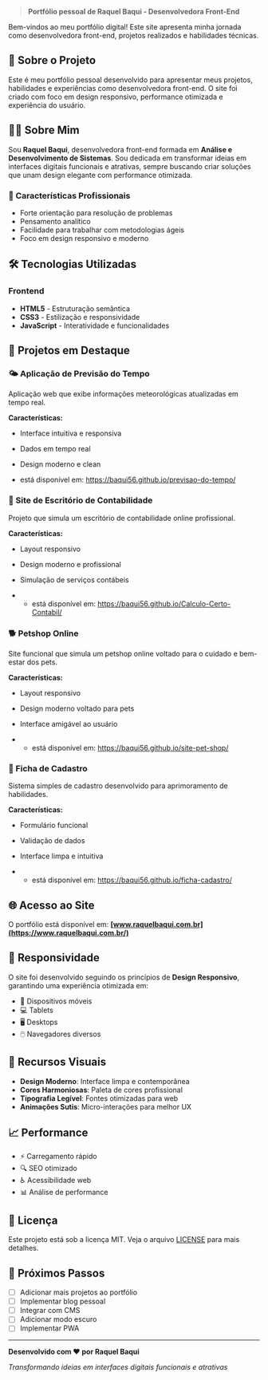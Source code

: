 > **Portfólio pessoal de Raquel Baqui - Desenvolvedora Front-End**

Bem-vindos ao meu portfólio digital! Este site apresenta minha jornada como desenvolvedora front-end, projetos realizados e habilidades técnicas.

## 🚀 Sobre o Projeto

Este é meu portfólio pessoal desenvolvido para apresentar meus projetos, habilidades e experiências como desenvolvedora front-end. O site foi criado com foco em design responsivo, performance otimizada e experiência do usuário.

## 👩‍💻 Sobre Mim

Sou **Raquel Baqui**, desenvolvedora front-end formada em **Análise e Desenvolvimento de Sistemas**. Sou dedicada em transformar ideias em interfaces digitais funcionais e atrativas, sempre buscando criar soluções que unam design elegante com performance otimizada.

### 🎯 Características Profissionais
- Forte orientação para resolução de problemas
- Pensamento analítico
- Facilidade para trabalhar com metodologias ágeis
- Foco em design responsivo e moderno

## 🛠️ Tecnologias Utilizadas

### Frontend
- **HTML5** - Estruturação semântica
- **CSS3** - Estilização e responsividade
- **JavaScript** - Interatividade e funcionalidades

## 📁 Projetos em Destaque

### 🌤️ Aplicação de Previsão do Tempo
Aplicação web que exibe informações meteorológicas atualizadas em tempo real.

**Características:**
- Interface intuitiva e responsiva
- Dados em tempo real
- Design moderno e clean

- está disponível em: https://baqui56.github.io/previsao-do-tempo/

### 🏢 Site de Escritório de Contabilidade
Projeto que simula um escritório de contabilidade online profissional.

**Características:**
- Layout responsivo
- Design moderno e profissional
- Simulação de serviços contábeis

- - está disponível em: https://baqui56.github.io/Calculo-Certo-Contabil/

### 🐕 Petshop Online
Site funcional que simula um petshop online voltado para o cuidado e bem-estar dos pets.

**Características:**
- Layout responsivo
- Design moderno voltado para pets
- Interface amigável ao usuário

- - está disponível em: https://baqui56.github.io/site-pet-shop/

### 📝 Ficha de Cadastro
Sistema simples de cadastro desenvolvido para aprimoramento de habilidades.

**Características:**
- Formulário funcional
- Validação de dados
- Interface limpa e intuitiva

- - está disponível em: https://baqui56.github.io/ficha-cadastro/

## 🌐 Acesso ao Site

O portfólio está disponível em: **[www.raquelbaqui.com.br](https://www.raquelbaqui.com.br/)**

## 📱 Responsividade

O site foi desenvolvido seguindo os princípios de **Design Responsivo**, garantindo uma experiência otimizada em:

- 📱 Dispositivos móveis
- 💻 Tablets
- 🖥️ Desktops
- 🖱️ Navegadores diversos

## 🎨 Recursos Visuais

- **Design Moderno**: Interface limpa e contemporânea
- **Cores Harmoniosas**: Paleta de cores profissional
- **Tipografia Legível**: Fontes otimizadas para web
- **Animações Sutis**: Micro-interações para melhor UX

## 📈 Performance

- ⚡ Carregamento rápido
- 🔍 SEO otimizado
- ♿ Acessibilidade web
- 📊 Análise de performance

## 📄 Licença

Este projeto está sob a licença MIT. Veja o arquivo [LICENSE](LICENSE) para mais detalhes.

## 🚀 Próximos Passos

- [ ] Adicionar mais projetos ao portfólio
- [ ] Implementar blog pessoal
- [ ] Integrar com CMS
- [ ] Adicionar modo escuro
- [ ] Implementar PWA

---

**Desenvolvido com ❤️ por Raquel Baqui**

*Transformando ideias em interfaces digitais funcionais e atrativas*
